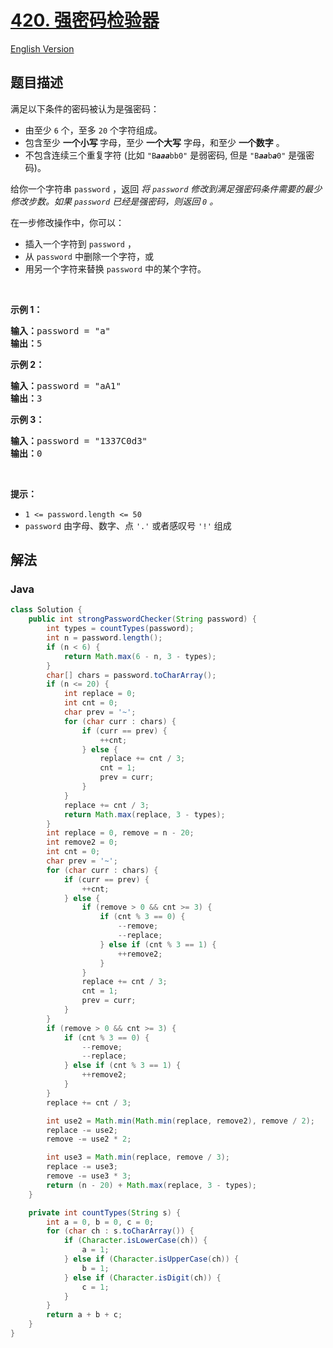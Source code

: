 # [420. 强密码检验器](https://leetcode.cn/problems/strong-password-checker)

[English Version](/solution/0400-0499/0420.Strong%20Password%20Checker/README_EN.md)

## 题目描述

<!-- 这里写题目描述 -->

<p>满足以下条件的密码被认为是强密码：</p>

<ul>
	<li>由至少 <code>6</code> 个，至多 <code>20</code> 个字符组成。</li>
	<li>包含至少 <strong>一个小写 </strong>字母，至少&nbsp;<strong>一个大写</strong> 字母，和至少&nbsp;<strong>一个数字</strong> 。</li>
	<li>不包含连续三个重复字符 (比如 <code>"B<em><strong>aaa</strong></em>bb0"</code> 是弱密码, 但是&nbsp;<code>"B<em><strong>aa</strong></em>b<em><strong>a</strong></em>0"</code> 是强密码)。</li>
</ul>

<p>给你一个字符串 <code>password</code> ，返回&nbsp;<em>将 <code>password</code> 修改到满足强密码条件需要的最少修改步数。如果 <code>password</code> 已经是强密码，则返回 <code>0</code> 。</em></p>

<p>在一步修改操作中，你可以：</p>

<ul>
	<li>插入一个字符到 <code>password</code> ，</li>
	<li>从 <code>password</code> 中删除一个字符，或</li>
	<li>用另一个字符来替换 <code>password</code> 中的某个字符。</li>
</ul>

<p>&nbsp;</p>

<p><strong>示例 1：</strong></p>

<pre>
<strong>输入：</strong>password = "a"
<strong>输出：</strong>5
</pre>

<p><strong>示例 2：</strong></p>

<pre>
<strong>输入：</strong>password = "aA1"
<strong>输出：</strong>3
</pre>

<p><strong>示例 3：</strong></p>

<pre>
<strong>输入：</strong>password = "1337C0d3"
<strong>输出：</strong>0
</pre>

<p>&nbsp;</p>

<p><strong>提示：</strong></p>

<ul>
	<li><code>1 &lt;= password.length &lt;= 50</code></li>
	<li><code>password</code> 由字母、数字、点 <code>'.'</code> 或者感叹号 <code>'!'</code> 组成</li>
</ul>

## 解法

### **Java**

```java
class Solution {
    public int strongPasswordChecker(String password) {
        int types = countTypes(password);
        int n = password.length();
        if (n < 6) {
            return Math.max(6 - n, 3 - types);
        }
        char[] chars = password.toCharArray();
        if (n <= 20) {
            int replace = 0;
            int cnt = 0;
            char prev = '~';
            for (char curr : chars) {
                if (curr == prev) {
                    ++cnt;
                } else {
                    replace += cnt / 3;
                    cnt = 1;
                    prev = curr;
                }
            }
            replace += cnt / 3;
            return Math.max(replace, 3 - types);
        }
        int replace = 0, remove = n - 20;
        int remove2 = 0;
        int cnt = 0;
        char prev = '~';
        for (char curr : chars) {
            if (curr == prev) {
                ++cnt;
            } else {
                if (remove > 0 && cnt >= 3) {
                    if (cnt % 3 == 0) {
                        --remove;
                        --replace;
                    } else if (cnt % 3 == 1) {
                        ++remove2;
                    }
                }
                replace += cnt / 3;
                cnt = 1;
                prev = curr;
            }
        }
        if (remove > 0 && cnt >= 3) {
            if (cnt % 3 == 0) {
                --remove;
                --replace;
            } else if (cnt % 3 == 1) {
                ++remove2;
            }
        }
        replace += cnt / 3;

        int use2 = Math.min(Math.min(replace, remove2), remove / 2);
        replace -= use2;
        remove -= use2 * 2;

        int use3 = Math.min(replace, remove / 3);
        replace -= use3;
        remove -= use3 * 3;
        return (n - 20) + Math.max(replace, 3 - types);
    }

    private int countTypes(String s) {
        int a = 0, b = 0, c = 0;
        for (char ch : s.toCharArray()) {
            if (Character.isLowerCase(ch)) {
                a = 1;
            } else if (Character.isUpperCase(ch)) {
                b = 1;
            } else if (Character.isDigit(ch)) {
                c = 1;
            }
        }
        return a + b + c;
    }
}
```
